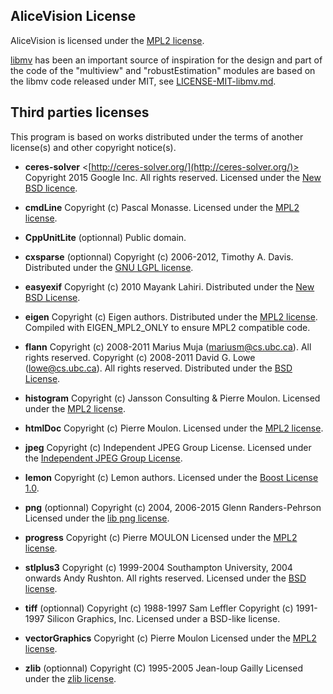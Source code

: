 
## AliceVision License

AliceVision is licensed under the [MPL2 license](LICENSE-MPL2.md).

[libmv](https://github.com/libmv/libmv) has been an important source of inspiration for the design and part of the code of the "multiview" and "robustEstimation" modules are based on the libmv code released under MIT, see [LICENSE-MIT-libmv.md](LICENSE-MIT-libmv.md).

## Third parties licenses

This program is based on works distributed under the terms of another license(s) and other copyright notice(s).

*   __ceres-solver__
    <[http://ceres-solver.org/](http://ceres-solver.org/)><br />
    Copyright 2015 Google Inc. All rights reserved.
    Licensed under the [New BSD licence](http://ceres-solver.org/license.html).

*   __cmdLine__
    Copyright (c) Pascal Monasse.
    Licensed under the [MPL2 license](http://opensource.org/licenses/MPL-2.0).

*   __CppUnitLite__ (optionnal)
    Public domain.

*   __cxsparse__  (optionnal)
    Copyright (c) 2006-2012, Timothy A. Davis.
    Distributed under the [GNU LGPL license](http://opensource.org/licenses/lgpl-license).

*   __easyexif__
    Copyright (c) 2010 Mayank Lahiri.
    Distributed under the [New BSD License](http://opensource.org/licenses/BSD-3-Clause).

*   __eigen__
    Copyright (c) Eigen authors.
    Distributed under the [MPL2 license](http://opensource.org/licenses/MPL-2.0).
    Compiled with EIGEN_MPL2_ONLY to ensure MPL2 compatible code.

*   __flann__
    Copyright (c) 2008-2011  Marius Muja (mariusm@cs.ubc.ca). All rights reserved.
    Copyright (c) 2008-2011  David G. Lowe (lowe@cs.ubc.ca). All rights reserved.
    Distributed under the [BSD License](http://www.opensource.org/licenses/bsd-license.php).

*   __histogram__
    Copyright (c) Jansson Consulting & Pierre Moulon.
    Licensed under the [MPL2 license](http://opensource.org/licenses/MPL-2.0).

*   __htmlDoc__
    Copyright (c) Pierre Moulon.
    Licensed under the [MPL2 license](http://opensource.org/licenses/MPL-2.0).

*   __jpeg__
    Copyright (c) Independent JPEG Group License.
    Licensed under the [Independent JPEG Group License](https://spdx.org/licenses/IJG).

*   __lemon__
    Copyright (c) Lemon authors.
    Licensed under the [Boost License 1.0](http://www.boost.org/LICENSE_1_0.txt).

*   __png__ (optionnal)
    Copyright (c) 2004, 2006-2015 Glenn Randers-Pehrson
    Licensed under the [lib png license](http://www.libpng.org/pub/png/src/libpng-LICENSE.txt).

*   __progress__
    Copyright (c) Pierre MOULON
    Licensed under the [MPL2 license](http://opensource.org/licenses/MPL-2.0).

*   __stlplus3__
    Copyright (c) 1999-2004 Southampton University, 2004 onwards Andy Rushton. All rights reserved.
    Licensed under the [BSD license](http://opensource.org/licenses/bsd-license.php).

*   __tiff__ (optionnal)
    Copyright (c) 1988-1997 Sam Leffler
    Copyright (c) 1991-1997 Silicon Graphics, Inc.
    Licensed under a BSD-like license.

*   __vectorGraphics__
    Copyright (c) Pierre Moulon
    Licensed under the [MPL2 license](http://opensource.org/licenses/MPL-2.0).

*   __zlib__  (optionnal)
    Copyright (C) 1995-2005 Jean-loup Gailly
    Licensed under the [zlib license](http://opensource.org/licenses/Zlib).


